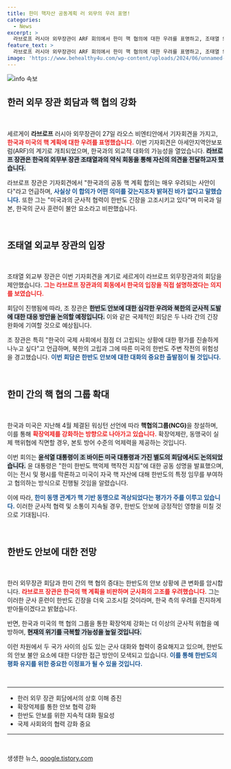 ```yaml
---
title: 한미 핵자산 공동계획 러 외무의 우려 표명!
categories:
  - News
excerpt: >
  라브로프 러시아 외무장관이 ARF 회의에서 한미 핵 협의에 대한 우려를 표명하고, 조태열 외교부 장관과의 회동을 예고했다. 한미의 확장 억제 강화를 놓고 긴장이 고조되는 가운데, 그가 전할 메시지에 이목이 집중된다.
feature_text: >
  라브로프 러시아 외무장관이 ARF 회의에서 한미 핵 협의에 대한 우려를 표명하고, 조태열 외교부 장관과의 회동을 예고했다. 한미의 확장 억제 강화를 놓고 긴장이 고조되는 가운데, 그가 전할 메시지에 이목이 집중된다.
image: 'https://www.behealthy4u.com/wp-content/uploads/2024/06/unnamed-file.png'
---
```


<p><img src="https://www.behealthy4u.com/wp-content/uploads/2024/06/unnamed-file.png" alt="info 속보" /></p>

<h2 data-ke-size="size26">한러 외무 장관 회담과 핵 협의 강화</h2>

<p data-ke-size="size16">&nbsp;</p>

<p>세르게이 <b>라브로프</b> 러시아 외무장관이 27일 라오스 비엔티안에서 기자회견을 가지고, <b><span style="color: #ee2323;">한국과 미국의 핵 계획에 대한 우려를 표명했습니다.</span></b> 이번 기자회견은 아세안지역안보포럼(ARF)의 계기로 개최되었으며, 한국과의 외교적 대화의 가능성을 열었습니다. <b><span style="background-color: #21538527;">라브로프 장관은 한국의 외무부 장관 조태열과의 약식 회동을 통해 자신의 의견을 전달하고자 했습니다.</span></b> </p>

<p>라브로프 장관은 기자회견에서 "한국과의 공동 핵 계획 합의는 매우 우려되는 사안이다"라고 언급하며, <b><span style="color: #1a5490;">사실상 이 합의가 어떤 의미를 갖는지조차 밝혀진 바가 없다고 말했습니다.</span></b> 또한 그는 "미국과의 군사적 협력이 한반도 긴장을 고조시키고 있다"며 미국과 일본, 한국의 군사 훈련이 불안 요소라고 비판했습니다.</p>

<p data-ke-size="size16">&nbsp;</p>

<h2 data-ke-size="size26">조태열 외교부 장관의 입장</h2>

<p data-ke-size="size16">&nbsp;</p>

<p>조태열 외교부 장관은 이번 기자회견을 계기로 세르게이 라브로프 외무장관과의 회담을 제안했습니다. <b><span style="color: #ee2323;">그는 라브로프 장관과의 회동에서 한국의 입장을 직접 설명하겠다는 의지를 보였습니다.</span></b> </p>

<p>회담이 진행됨에 따라, 조 장관은 <b><span style="background-color: #21538527;">한반도 안보에 대한 심각한 우려와 북한의 군사적 도발에 대한 대응 방안을 논의할 예정입니다.</span></b> 이와 같은 국제적인 회담은 두 나라 간의 긴장 완화에 기여할 것으로 예상됩니다.</p>

<p>조 장관은 특히 "한국이 국제 사회에서 점점 더 고립되는 상황에 대한 평가를 진솔하게 나누고 싶다"고 언급하며, 북한의 고립과 그에 따른 미국의 한반도 주변 작전의 위험성을 경고했습니다. <b><span style="color: #1a5490;">이번 회담은 한반도 안보에 대한 대화의 중요한 출발점이 될 것입니다.</span></b> </p>

<p data-ke-size="size16">&nbsp;</p>

<h2 data-ke-size="size26">한미 간의 핵 협의 그룹 확대</h2>

<p data-ke-size="size16">&nbsp;</p>

<p>한국과 미국은 지난해 4월 체결된 워싱턴 선언에 따라 <b>핵협의그룹(NCG)</b>을 창설하며, 이를 통해 <b><span style="color: #ee2323;">확장억제를 강화하는 방향으로 나아가고 있습니다.</span></b> 확장억제란, 동맹국이 실제 핵위협에 직면할 경우, 본토 방어 수준의 억제력을 제공하는 것입니다.</p>

<p>이번 회의는 <b><span style="background-color: #21538527;">윤석열 대통령이 조 바이든 미국 대통령과 가진 별도의 회담에서도 논의되었습니다.</span></b> 윤 대통령은 "한미 한반도 핵억제 핵작전 지침"에 대한 공동 성명을 발표했으며, 이는 전시 및 평시를 막론하고 미국이 자국 핵 자산에 대해 한반도의 특정 임무를 부여하고 협의하는 방식으로 진행될 것임을 알렸습니다.</p>

<p>이에 따라, <b><span style="color: #1a5490;">한미 동맹 관계가 핵 기반 동맹으로 격상되었다는 평가가 주를 이루고 있습니다.</span></b> 이러한 군사적 협력 및 소통이 지속될 경우, 한반도 안보에 긍정적인 영향을 미칠 것으로 기대됩니다.</p>

<p data-ke-size="size16">&nbsp;</p>

<h2 data-ke-size="size26">한반도 안보에 대한 전망</h2>

<p data-ke-size="size16">&nbsp;</p>

<p>한러 외무장관 회담과 한미 간의 핵 협의 증대는 한반도의 안보 상황에 큰 변화를 암시합니다. <b><span style="color: #ee2323;">라브로프 장관은 한국의 핵 계획을 비판하며 군사화의 고조를 우려했습니다.</span></b> 그는 이러한 군사 훈련이 한반도 긴장을 더욱 고조시킬 것이라며, 한국 측의 우려를 진지하게 받아들이겠다고 밝혔습니다.</p>

<p>반면, 한국과 미국의 핵 협의 그룹을 통한 확장억제 강화는 더 이상의 군사적 위협을 예방하며, <b><span style="background-color: #21538527;">현재의 위기를 극복할 가능성을 높일 것입니다.</span></b> </p>

<p>이런 차원에서 두 국가 사이의 심도 있는 군사 대화와 협력이 중요해지고 있으며, 한반도의 안보 불안 요소에 대한 다양한 접근 방안이 모색되고 있습니다. <b><span style="color: #1a5490;">이를 통해 한반도의 평화 유지를 위한 중요한 이정표가 될 수 있을 것입니다.</span></b></p>

<p data-ke-size="size16">&nbsp;</p>

<hr />

<ul>
<li>한러 외무 장관 회담에서의 상호 이해 증진</li>
<li>확장억제를 통한 안보 협력 강화</li>
<li>한반도 안보를 위한 지속적 대화 필요성</li>
<li>국제 사회와의 협력 강화 중요</li>
</ul>

<hr />

<p data-ke-size="size16">&nbsp;</p>
생생한 뉴스, <a href="https://qoogle.tistory.com" rel="dofollow">qoogle.tistory.com</a>


